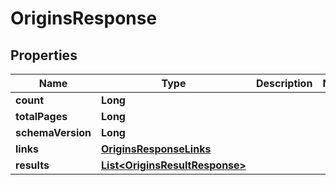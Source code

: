 

# OriginsResponse


## Properties

| Name | Type | Description | Notes |
|------------ | ------------- | ------------- | -------------|
|**count** | **Long** |  |  |
|**totalPages** | **Long** |  |  |
|**schemaVersion** | **Long** |  |  |
|**links** | [**OriginsResponseLinks**](OriginsResponseLinks.md) |  |  |
|**results** | [**List&lt;OriginsResultResponse&gt;**](OriginsResultResponse.md) |  |  |



